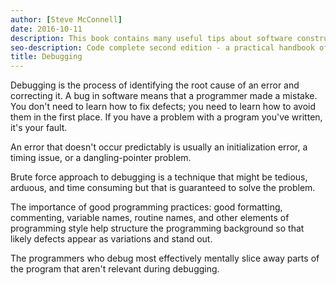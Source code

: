 ```yaml
---
author: [Steve McConnell]
date: 2016-10-11
description: This book contains many useful tips about software construction and best practices on creating clean code. A list of issues that can happen during software construction and how to avoid them by testing your code before writing them. The best part is the checklist at the end of every section containing useful items to check for during software construction.
seo-description: Code complete second edition - a practical handbook of software construction by Steve McConnell notes.
title: Debugging
---
```


Debugging is the process of identifying the root cause of an error and correcting it. A bug in software means that a programmer made a mistake. You don't need to learn how to fix defects; you need to learn how to avoid them in the first place. If you have a problem with a program you've written, it's your fault.

An error that doesn't occur predictably is usually an initialization error, a timing issue, or a dangling-pointer problem.

Brute force approach to debugging is a technique that might be tedious, arduous, and time consuming but that is guaranteed to solve the problem.

The importance of good programming practices: good formatting, commenting, variable names, routine names, and other elements of programming style help structure the programming background so that likely defects appear as variations and stand out.

The programmers who debug most effectively mentally slice away parts of the program that aren't relevant during debugging.

